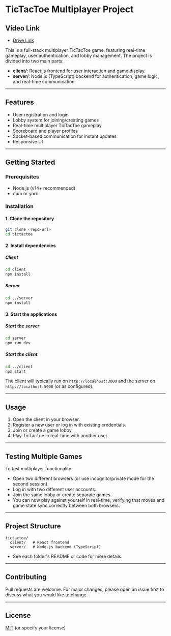 # TicTacToe Multiplayer Project

## Video Link

- [Drive Link](https://drive.google.com/file/d/1VPhJwsC5ffTawnxJorYOJGsleFow0qVP/view?usp=sharing)

This is a full-stack multiplayer TicTacToe game, featuring real-time gameplay, user authentication, and lobby management. The project is divided into two main parts:

- **client/**: React.js frontend for user interaction and game display.
- **server/**: Node.js (TypeScript) backend for authentication, game logic, and real-time communication.

---

## Features

- User registration and login
- Lobby system for joining/creating games
- Real-time multiplayer TicTacToe gameplay
- Scoreboard and player profiles
- Socket-based communication for instant updates
- Responsive UI

---

## Getting Started

### Prerequisites

- Node.js (v14+ recommended)
- npm or yarn

### Installation

#### 1. Clone the repository

```bash
git clone <repo-url>
cd tictactoe
```

#### 2. Install dependencies

##### Client

```bash
cd client
npm install
```

##### Server

```bash
cd ../server
npm install
```

#### 3. Start the applications

##### Start the server

```bash
cd server
npm run dev
```

##### Start the client

```bash
cd ../client
npm start
```

The client will typically run on `http://localhost:3000` and the server on `http://localhost:5000` (or as configured).

---

## Usage

1. Open the client in your browser.
2. Register a new user or log in with existing credentials.
3. Join or create a game lobby.
4. Play TicTacToe in real-time with another user.

---

## Testing Multiple Games

To test multiplayer functionality:

- Open two different browsers (or use incognito/private mode for the second session).
- Log in with two different user accounts.
- Join the same lobby or create separate games.
- You can now play against yourself in real-time, verifying that moves and game state sync correctly between both browsers.

---

## Project Structure

```
tictactoe/
  client/   # React frontend
  server/   # Node.js backend (TypeScript)
```

- See each folder's README or code for more details.

---

## Contributing

Pull requests are welcome. For major changes, please open an issue first to discuss what you would like to change.

---

## License

[MIT](LICENSE) (or specify your license)
